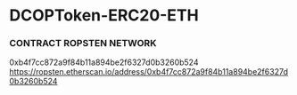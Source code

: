 # DCOPToken-ERC20-ETH


### CONTRACT ROPSTEN NETWORK

0xb4f7cc872a9f84b11a894be2f6327d0b3260b524
https://ropsten.etherscan.io/address/0xb4f7cc872a9f84b11a894be2f6327d0b3260b524
